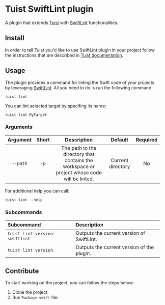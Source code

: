 # Tuist SwiftLint plugin

A plugin that extends [Tuist](https://github.com/tuist/tuist) with [SwiftLint](https://github.com/realm/SwiftLint) functionalities.

## Install

In order to tell Tuist you'd like to use SwiftLint plugin in your project follow the instructions that are described in [Tuist documentation](https://docs.tuist.io/plugins/using-plugins).

## Usage

The plugin provides a command for linting the Swift code of your projects by leveraging [SwiftLint](https://github.com/realm/SwiftLint). All you need to do is run the following command:

```
tuist lint
```

You can lint selected target by specifing its name:

```
tuist lint MyTarget
```

### Arguments

| Argument   | Short  | Description  | Default  | Required  |
|:-:|:-:|:-:|:-:|:-:|
| `--path`  | `-p`  | The path to the directory that contains the workspace or project whose code will be linted.  | Current directory  | No  |

For additional help you can call:

```
tuist lint --help
```

### Subcommands

| Subcommand  | Description  |
|:-|:-|
| `tuist lint version-swiftlint`  | Outputs the current version of SwiftLint.  |
| `tuist lint version`  | Outputs the current version of the plugin.  |

## Contribute

To start working on the project, you can follow the steps below:
1. Clone the project.
2. Run `Package.swift` file. 
